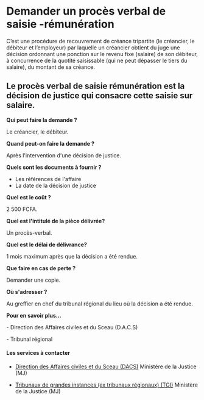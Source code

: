 # Demander un procès verbal de saisie -rémunération

C’est une procédure de recouvrement de créance tripartite (le créancier, le débiteur et l’employeur) par laquelle un créancier obtient du juge une décision ordonnant une ponction sur le revenu fixe (salaire) de son débiteur, à concurrence de la quotité saisissable (qui ne peut dépasser le tiers du salaire), du montant de sa créance.  
  
Le procès verbal de saisie rémunération est la décision de justice qui consacre cette saisie sur salaire.
-------------------------------------------------------------------------------------------------------------------------------------------------------------------------------------------------------------------------------------------------------------------------------------------------------------------------------------------------------------------------------------------------------------------------------------------------------------

**Qui peut faire la demande ?**

Le créancier, le débiteur.

**Quand peut-on faire la demande ?**

Après l'intervention d'une décision de justice.

**Quels sont les documents à fournir ?**

*   Les références de l'affaire
*   La date de la décision de justice

**Quel est le coût ?**

2 500 FCFA.

**Quel est l'intitulé de la pièce délivrée?**

Un procès-verbal.

**Quel est le délai de délivrance?**

1 mois maximum après que la décision a été rendue.  

**Que faire en cas de perte ?**

Demander une copie.

**Où s'adresser ?**

Au greffier en chef du tribunal régional du lieu où la décision a été rendue.

**Pour en savoir plus…**

\- Direction des Affaires civiles et du Sceau (D.A.C.S)  

\- Tribunal régional

#### Les services à contacter

*   [Direction des Affaires civiles et du Sceau (DACS)](../../../services/direction-des-affaires-civiles-et-du-sceau-dacs.md) Ministère de la Justice (MJ)  
    
*   [Tribunaux de grandes instances (ex tribunaux régionaux) (TGI)](../../../services/tribunaux-de-grandes-instances-ex-tribunaux-regionaux-tgi.md) Ministère de la Justice (MJ)